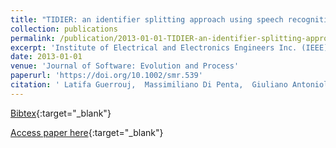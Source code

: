 ```yaml
---
title: "TIDIER: an identifier splitting approach using speech recognition techniques"
collection: publications
permalink: /publication/2013-01-01-TIDIER-an-identifier-splitting-approach-using-speech-recognition-techniques
excerpt: 'Institute of Electrical and Electronics Engineers Inc. (IEEE), Chichester, UK, Scopus ID: 2-s2.0-84883654687, Cited by: 22'
date: 2013-01-01
venue: 'Journal of Software: Evolution and Process'
paperurl: 'https://doi.org/10.1002/smr.539'
citation: ' Latifa Guerrouj,  Massimiliano Di Penta,  Giuliano Antoniol,  Yann-Ga&quot;el Gu&apos;eh&apos;eneuc, &quot;TIDIER: an identifier splitting approach using speech recognition techniques.&quot; Journal of Software: Evolution and Process, 2013.'
---
```

[Bibtex](https://dblp.org/rec/bib/journals/smr/GuerroujPAG13){:target="_blank"}

[Access paper here](https://doi.org/10.1002/smr.539){:target="_blank"}
